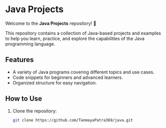 # Java Projects

Welcome to the **Java Projects** repository! 🚀

This repository contains a collection of Java-based projects and examples to help you learn, practice, and explore the capabilities of the Java programming language.

## Features
- A variety of Java programs covering different topics and use cases.
- Code snippets for beginners and advanced learners.
- Organized structure for easy navigation.

## How to Use
1. Clone the repository:
   ```bash
   git clone https://github.com/TanmayaPatra369/java.git
